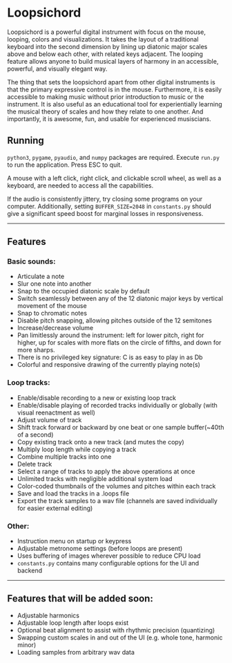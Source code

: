# Loopsichord

Loopsichord is a powerful digital instrument with focus on the mouse, looping, colors and visualizations. It takes the layout of a traditional keyboard into the second dimension by lining up diatonic major scales above and below each other, with related keys adjacent. The looping feature allows anyone to build musical layers of harmony in an accessible, powerful, and visually elegant way.

The thing that sets the loopsichord apart from other digital instruments is that the primary expressive control is in the mouse. Furthermore, it is easily accessible to making music without prior introduction to music or the instrument. It is also useful as an educational tool for experientially learning the musical theory of scales and how they relate to one another. And importantly, it is awesome, fun, and usable for experienced musiscians.

## Running

```python3```, ```pygame```, ```pyaudio```, and ```numpy``` packages are required. Execute ```run.py``` to run the application. Press ESC to quit.

A mouse with a left click, right click, and clickable scroll wheel, as well as a keyboard, are needed to access all the capabilities.

If the audio is consistently jittery, try closing some programs on your computer. Additionally, setting ```BUFFER_SIZE=2048``` in ```constants.py``` should give a significant speed boost for marginal losses in responsiveness.

---

## Features
### Basic sounds:
 - Articulate a note
 - Slur one note into another
 - Snap to the occupied diatonic scale by default
 - Switch seamlessly between any of the 12 diatonic major keys by vertical movement of the mouse
 - Snap to chromatic notes
 - Disable pitch snapping, allowing pitches outside of the 12 semitones
 - Increase/decrease volume
 - Pan limitlessly around the instrument: left for lower pitch, right for higher, up for scales with more flats on the circle of fifths, and down for more sharps. 
 - There is no privileged key signature: C is as easy to play in as Db
 - Colorful and responsive drawing of the currently playing note(s)
### Loop tracks:
 - Enable/disable recording to a new or existing loop track
 - Enable/disable playing of recorded tracks individually or globally (with visual reenactment as well)
 - Adjust volume of track
 - Shift track forward or backward by one beat or one sample buffer(~40th of a second)
 - Copy existing track onto a new track (and mutes the copy)
 - Multiply loop length while copying a track
 - Combine multiple tracks into one
 - Delete track
 - Select a range of tracks to apply the above operations at once
 - Unlimited tracks with negligible additional system load
 - Color-coded thumbnails of the volumes and pitches within each track
 - Save and load the tracks in a .loops file
 - Export the track samples to a wav file (channels are saved individually for easier external editing)
### Other:
 - Instruction menu on startup or keypress
 - Adjustable metronome settings (before loops are present)
 - Uses buffering of images wherever possible to reduce CPU load
 - ```constants.py``` contains many configurable options for the UI and backend
 
 ---
 
## Features that will be added soon:
 - Adjustable harmonics
 - Adjustable loop length after loops exist
 - Optional beat alignment to assist with rhythmic precision (quantizing)
 - Swapping custom scales in and out of the UI (e.g. whole tone, harmonic minor)
 - Loading samples from arbitrary wav data


